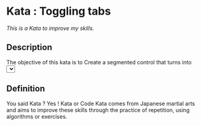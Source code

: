# Kata : Toggling tabs

*This is a Kata to improve my skills.*

## Description

The objective of this kata is to Create a segmented control that turns into <select> for mobile screens.
They synchronize each time one of them is modified.

## Definition

You said Kata ?
Yes ! Kata or Code Kata comes from Japanese martial arts and aims to improve these skills through the practice of repetition, using algorithms or exercises.